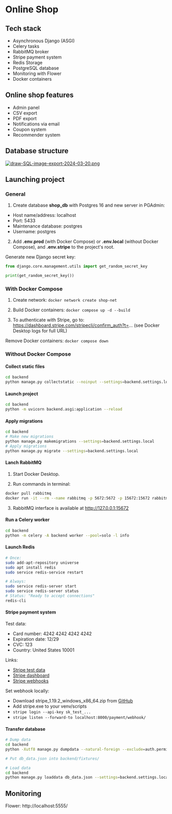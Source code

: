 # Online Shop

## Tech stack

- Asynchronous Django (ASGI)
- Celery tasks
- RabbitMQ broker
- Stripe payment system
- Redis Storage
- PostgreSQL database
- Monitoring with Flower
- Docker containers

## Online shop features

- Admin panel
- CSV export
- PDF export
- Notifications via email
- Coupon system
- Recommender system

## Database structure

[![draw-SQL-image-export-2024-03-20.png](https://i.postimg.cc/k4yYwmkW/draw-SQL-image-export-2024-03-20.png)](https://postimg.cc/qhzGM9B7)

## Launching project

### General

1. Create database **shop_db** with Postgres 16 and new server in PGAdmin:

- Host name/address: localhost
- Port: 5433
- Maintenance database: postgres
- Username: postgres

2. Add **.env.prod** (with Docker Compose) or **.env.local** (without Docker Compose), and **.env.stripe** to the project's root.

Generate new Django secret key:
```python
from django.core.management.utils import get_random_secret_key

print(get_random_secret_key())
```

### With Docker Compose

1. Create network: ```docker network create shop-net```

2. Build Docker containers: ```docker compose up -d --build```

3. To authenticate with Stripe, go to: https://dashboard.stripe.com/stripecli/confirm_auth?t=... (see Docker Desktop logs for full URL)

Remove Docker containers: ```docker compose down```

### Without Docker Compose

#### Collect static files

```bash
cd backend
python manage.py collectstatic --noinput --settings=backend.settings.local
```

#### Launch project

```bash
cd backend
python -m uvicorn backend.asgi:application --reload
```

#### Apply migrations

```bash
cd backend
# Make new migrations
python manage.py makemigrations --settings=backend.settings.local
# Apply migrations
python manage.py migrate --settings=backend.settings.local
```

#### Lanch RabbitMQ

1. Start Docker Desktop.

2. Run commands in terminal:

```bash
docker pull rabbitmq
docker run -it --rm --name rabbitmq -p 5672:5672 -p 15672:15672 rabbitmq:management
```

3. RabbitMQ interface is available at http://127.0.0.1:15672

#### Run a Celery worker

```bash
cd backend
python -m celery -A backend worker --pool=solo -l info
```

#### Launch Redis

```bash
# Once:
sudo add-apt-repository universe
sudo apt install redis
sudo service redis-service restart

# Always:
sudo service redis-server start
sudo service redis-server status
# Status: "Ready to accept connections"
redis-cli
```

#### Stripe payment system

Test data:

- Card number: 4242 4242 4242 4242
- Expiration date: 12/29
- CVC: 123
- Country: United States 10001

Links:

- [Stripe test data](https://docs.stripe.com/testing)
- [Stripe dashboard](https://dashboard.stripe.com/test/payments)
- [Stripe webhooks](https://dashboard.stripe.com/test/webhooks)

Set webhook locally:

- Download stripe_1.19.2_windows_x86_64.zip from [GitHub](https://github.com/stripe/stripe-cli/releases/tag/v1.19.2)
- Add stripe.exe to your venv/scripts
- ```stripe login --api-key sk_test_...```
- ```stripe listen --forward-to localhost:8000/payment/webhook/```

#### Transfer database

```bash
# Dump data
cd backend
python -Xutf8 manage.py dumpdata --natural-foreign --exclude=auth.permission --exclude=contenttypes --indent=4 --output=db_data.json --settings=backend.settings.local

# Put db_data.json into backend/fixtures/

# Load data
cd backend
python manage.py loaddata db_data.json --settings=backend.settings.local
```

## Monitoring

Flower: http://localhost:5555/
